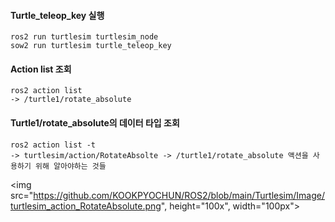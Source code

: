 #### Turtle_teleop_key 실행
```
ros2 run turtlesim turtlesim_node
sow2 run turtlesim turtle_teleop_key
```

#### Action list 조회
```
ros2 action list
-> /turtle1/rotate_absolute
```

#### Turtle1/rotate_absolute의 데이터 타입 조회
```
ros2 action list -t
-> turtlesim/action/RotateAbsolte -> /turtle1/rotate_absolute 액션을 사용하기 위해 알아야하는 것들
```
<img src="https://github.com/KOOKPYOCHUN/ROS2/blob/main/Turtlesim/Image/turtlesim_action_RotateAbsolute.png", height="100x", width="100px">
